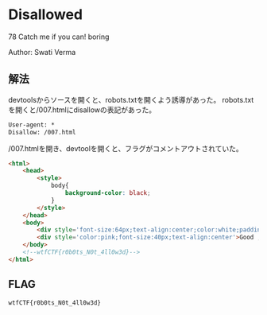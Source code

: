 # Disallowed

78
Catch me if you can! boring

Author: Swati Verma

## 解法

devtoolsからソースを開くと、robots.txtを開くよう誘導があった。
robots.txtを開くと/007.htmlにdisallowの表記があった。

```html
User-agent: *
Disallow: /007.html
```

/007.htmlを開き、devtoolを開くと、フラグがコメントアウトされていた。

```html
<html>
    <head>
        <style>
            body{
                background-color: black;
            }
        </style>
    </head>
    <body>
        <div style='font-size:64px;text-align:center;color:white;padding:50px'>@_@</div>
        <div style='color:pink;font-size:40px;text-align:center'>Good , now only if you look around here a little more you will find the flag.</div>
    </body>
    <!--wtfCTF{r0b0ts_N0t_4ll0w3d}-->
</html>
```

## FLAG

```bash
wtfCTF{r0b0ts_N0t_4ll0w3d}
```
